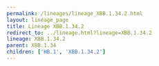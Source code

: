 ```yaml
---
permalink: /lineages/lineage_XBB.1.34.2.html
layout: lineage_page
title: Lineage XBB.1.34.2
redirect_to: ../lineage.html?lineage=XBB.1.34.2
lineage: XBB.1.34.2
parent: XBB.1.34
children: ['HB.1', 'XBB.1.34.2']
---
```

